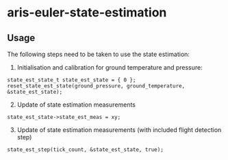 # aris-euler-state-estimation
## Usage
The following steps need to be taken to use the state estimation:

1. Initialisation and calibration for ground temperature and pressure:
```
state_est_state_t state_est_state = { 0 };
reset_state_est_state(ground_pressure, ground_temperature, &state_est_state);
```
2. Update of state estimation measurements
```
state_est_state->state_est_meas = xy;
```
3. Update of state estimation measurements (with included flight detection step)
```
state_est_step(tick_count, &state_est_state, true);
```